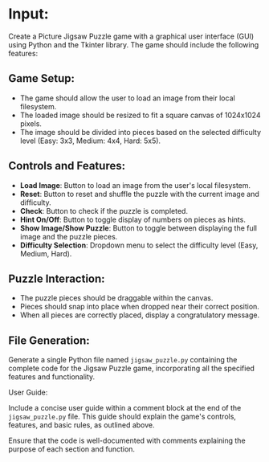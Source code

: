 # Input:

Create a Picture Jigsaw Puzzle game with a graphical user interface (GUI) using Python and the Tkinter library. The game should include the following features:

## Game Setup:
- The game should allow the user to load an image from their local filesystem.
- The loaded image should be resized to fit a square canvas of 1024x1024 pixels.
- The image should be divided into pieces based on the selected difficulty level (Easy: 3x3, Medium: 4x4, Hard: 5x5).

## Controls and Features:
- **Load Image**: Button to load an image from the user's local filesystem.
- **Reset**: Button to reset and shuffle the puzzle with the current image and difficulty.
- **Check**: Button to check if the puzzle is completed.
- **Hint On/Off**: Button to toggle display of numbers on pieces as hints.
- **Show Image/Show Puzzle**: Button to toggle between displaying the full image and the puzzle pieces.
- **Difficulty Selection**: Dropdown menu to select the difficulty level (Easy, Medium, Hard).

## Puzzle Interaction:
- The puzzle pieces should be draggable within the canvas.
- Pieces should snap into place when dropped near their correct position.
- When all pieces are correctly placed, display a congratulatory message.

## File Generation:

Generate a single Python file named `jigsaw_puzzle.py` containing the complete code for the Jigsaw Puzzle game, incorporating all the specified features and functionality.

User Guide:

Include a concise user guide within a comment block at the end of the `jigsaw_puzzle.py` file. This guide should explain the game's controls, features, and basic rules, as outlined above.

Ensure that the code is well-documented with comments explaining the purpose of each section and function.